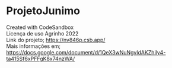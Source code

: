 # ProjetoJunimo
Created with CodeSandbox<br/>
Licença de uso Agrinho 2022<br/>
Link do projeto; https://nv846p.csb.app/ <br/>
Mais informações em; https://docs.google.com/document/d/1QeX3wNuNgvldAKZhily4-ta415Sf6xPFFgK8x74nzWA/

